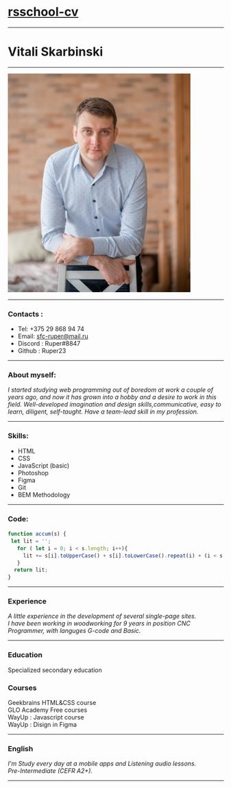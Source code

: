 # [rsschool-cv](https://ruper23.github.io/rsschool-cv/cv)


_______________________________________________________________________________


# Vitali Skarbinski


_______________________________________________________________________________


![My_photo](img/1.jpg)


_______________________________________________________________________________


### Contacts : 
 * Tel: +375 29 868 94 74
 * Email: sfc-ruper@mail.ru
 * Discord : Ruper#8847
 * Github : Ruper23 <br>


_______________________________________________________________________________


### About myself:
_I started studying web programming out of boredom at work a couple of years ago,
and now it has grown into a hobby and a desire to work in this field.
Well-developed imagination and design skills,communicative, easy to learn,
diligent, self-taught._
_Have a team-lead skill in my profession._


________________________________________________________________________________


### Skills:
* HTML
* CSS
* JavaScript (basic)
* Photoshop
* Figma
* Git
* BEM Methodology


________________________________________________________________________________


### Code:

```javascript 
function accum(s) {
 let lit = '';
   for ( let i = 0; i < s.length; i++){
     lit += s[i].toUpperCase() + s[i].toLowerCase().repeat(i) + (i < s.length - 1 ? '-' : '');
   }
  return lit;
} 

```

________________________________________________________________________________


### Experience
_A little experience in the development of several single-page sites._<br>
_I have been working in woodworking for 9 years in position CNC Programmer,
with languges G-code and Basic._


________________________________________________________________________________


### Education
Specialized secondary education

### Courses
Geekbrains HTML&CSS course<br>
GLO Academy Free courses<br>
WayUp : Javascript course<br>
WayUp : Disign in Figma<br>


________________________________________________________________________________


### English 
_I'm Study every day at a mobile apps and Listening audio lessons._<br>
_Pre-Intermediate (CEFR A2+)._


________________________________________________________________________________

